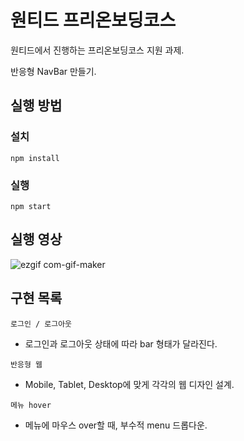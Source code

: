 # **원티드 프리온보딩코스**

원티드에서 진행하는 프리온보딩코스 지원 과제.

반응형 NavBar 만들기.

## **실행 방법**

### 설치

`npm install`

### 실행

`npm start`


## 실행 영상
![ezgif com-gif-maker](https://user-images.githubusercontent.com/56836077/132459786-5482ab7d-c4de-4d7f-8b94-6a1d1731fba6.gif)



## 구현 목록

`로그인 / 로그아웃`
- 로그인과 로그아웃 상태에 따라 bar 형태가 달라진다.

`반응형 웹`

- Mobile, Tablet, Desktop에 맞게 각각의 웹 디자인 설계.

`메뉴 hover`

- 메뉴에 마우스 over할 때, 부수적 menu 드롭다운.
